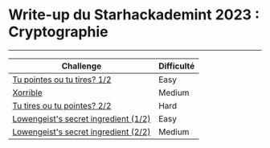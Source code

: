 # Write-up du Starhackademint 2023 : Cryptographie
***
| Challenge | Difficulté |
|-|-|
| [Tu pointes ou tu tires? 1/2](tu_pointes_ou_tu_tires_1/readme.md) | Easy |
| [Xorrible](xorrible/readme.md) | Medium |
| [Tu tires ou tu pointes? 2/2](tu_pointes_ou_tu_tires_2/readme.md) | Hard |
| [Lowengeist's secret ingredient (1/2)](lowengeist_1/readme.md) | Easy |
| [Lowengeist's secret ingredient (2/2)](lowengeist_2/readme.md) | Medium |